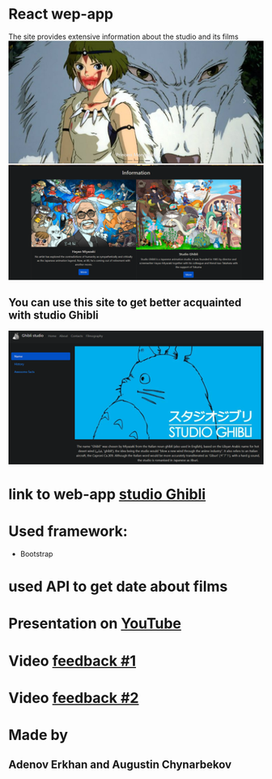 # React wep-app

The site provides extensive information about the studio and its films
![](https://github.com/GalliFrey7/web-Ghibli/blob/master/img/1.png)
![](https://github.com/GalliFrey7/web-Ghibli/blob/master/img/2.png)

## You can use this site to get better acquainted with studio Ghibli

![](https://github.com/GalliFrey7/web-Ghibli/blob/master/img/3.png)

# link to web-app [studio Ghibli](https://web-ghibli.herokuapp.com/)

# Used framework:
- Bootstrap

# used API to get date about films

# Presentation on [YouTube](https://youtu.be/sPbsM1fHLig)

# Video [feedback #1](https://drive.google.com/file/d/1ik57bP5-iv1I4S2Ob9NhisQzxdNZFcNT/view?usp=sharing)

# Video [feedback #2](https://drive.google.com/file/d/1MfZ9O3qZVyasxmCY_Goh1vT2S0cY7TPV/view?usp=sharing)

# Made by
## Adenov Erkhan and Augustin Chynarbekov
